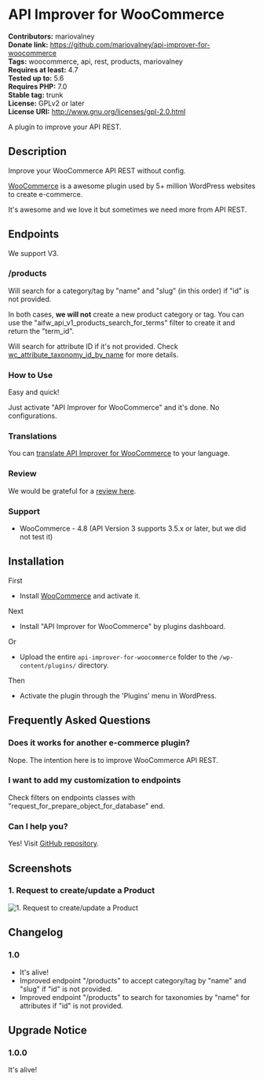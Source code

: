 # API Improver for WooCommerce #
**Contributors:** mariovalney  
**Donate link:** https://github.com/mariovalney/api-improver-for-woocommerce  
**Tags:** woocommerce, api, rest, products, mariovalney  
**Requires at least:** 4.7  
**Tested up to:** 5.6  
**Requires PHP:** 7.0  
**Stable tag:** trunk  
**License:** GPLv2 or later  
**License URI:** http://www.gnu.org/licenses/gpl-2.0.html  

A plugin to improve your API REST.

## Description ##

Improve your WooCommerce API REST without config.

[WooCommerce](https://wordpress.org/plugins/woocommerce/ "Install it first, of course") is a awesome plugin used by 5+ million WordPress websites to create e-commerce.

It's awesome and we love it but sometimes we need more from API REST.

## Endpoints ##

We support V3.

### /products ###

Will search for a category/tag by "name" and "slug" (in this order) if "id" is not provided.

In both cases, **we will not** create a new product category or tag. You can use the "aifw_api_v1_products_search_for_terms" filter to create it and return the "term_id".

Will search for attribute ID if it's not provided. Check [wc_attribute_taxonomy_id_by_name](https://woocommerce.github.io/code-reference/files/woocommerce-includes-wc-attribute-functions.html#function_wc_attribute_taxonomy_id_by_name) for more details.

### How to Use ###

Easy and quick!

Just activate "API Improver for WooCommerce" and it's done. No configurations.

### Translations ###

You can [translate API Improver for WooCommerce](https://translate.wordpress.org/projects/wp-plugins/api-improver-for-woocommerce) to your language.

### Review ###

We would be grateful for a [review here](https://wordpress.org/support/plugin/api-improver-for-woocommerce/reviews/).

### Support ###

* WooCommerce - 4.8 (API Version 3 supports 3.5.x or later, but we did not test it)

## Installation ##

First

* Install [WooCommerce](https://wordpress.org/plugins/woocommerce/) and activate it.

Next

* Install "API Improver for WooCommerce" by plugins dashboard.

Or

* Upload the entire `api-improver-for-woocommerce` folder to the `/wp-content/plugins/` directory.

Then

* Activate the plugin through the 'Plugins' menu in WordPress.

## Frequently Asked Questions ##

### Does it works for another e-commerce plugin? ###

Nope. The intention here is to improve WooCommerce API REST.

### I want to add my customization to endpoints ###

Check filters on endpoints classes with "request_for_prepare_object_for_database" end.

### Can I help you? ###

Yes! Visit [GitHub repository](https://github.com/mariovalney/api-improver-for-woocommerce).

## Screenshots ##

### 1. Request to create/update a Product ###
![1. Request to create/update a Product](http://ps.w.org/api-improver-for-woocommerce/assets/screenshot-1.png)


## Changelog ##

### 1.0 ###

* It's alive!
* Improved endpoint "/products" to accept category/tag by "name" and "slug" if "id" is not provided.
* Improved endpoint "/products" to search for taxonomies by "name" for attributes if "id" is not provided.

## Upgrade Notice ##

### 1.0.0 ###

It's alive!

